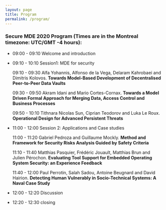 ```yaml
---
layout: page
title: Program
permalink: /program/
---
```


### Secure MDE 2020 Program (Times are in the Montreal timezone: UTC/GMT -4 hours):

 * 09:00 - 09:10 Welcome and introduction

 * 09:10 - 10:10 Session1: MDE for security

	09:10 - 09:30 Alfa Yohannis, Alfonso de la Vega, Delaram Kahrobaei and Dimitris Kolovos. **Towards Model-Based Development of Decentralised Peer-to-Peer Data Vaults**

	09:30 - 09:50 Akram Idani and Mario Cortes-Cornax. **Towards a Model Driven Formal Approach for Merging Data, Access Control and Business Processes**

	09:50 - 10:10 Tithnara Nicolas Sun, Ciprian Teodorov and Luka Le Roux. **Operational Design for Advanced Persistent Threats**

 * 11:00 - 12:00 Session 2: Applications and Case studies

	11:00 - 11:20 Gabriel Pedroza and Guillaume Mockly. **Method and Framework for Security Risks Analysis Guided by Safety Criteria**

	11:10 - 11:40 Matthias Pasquier, Frédéric Jouault, Matthias Brun and Julien Pérochon. **Evaluating Tool Support for Embedded Operating System Security: an Experience Feedback**

	11:40 - 12:00 Paul Perrotin, Salah Sadou, Antoine Beugnard and David Hairion. **Detecting Human Vulnerably in Socio-Technical Systems: A Naval Case Study**

 * 12:00 - 12:20 Discussion

 * 12:20 - 12:30 closing





